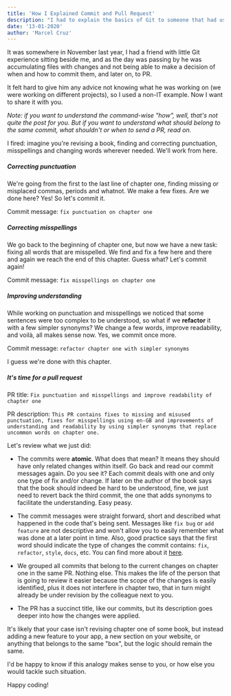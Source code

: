 ```yaml
---
title: 'How I Explained Commit and Pull Request'
description: "I had to explain the basics of Git to someone that had used it only a couple of times, and here's how I did it"
date: '13-01-2020'
author: 'Marcel Cruz'
---
```


It was somewhere in November last year, I had a friend with little Git experience sitting beside me, and as the day was passing by he was accumulating files with changes and not being able to make a decision of when and how to commit them, and later on, to PR.

It felt hard to give him any advice not knowing what he was working on (we were working on different projects), so I used a non-IT example. Now I want to share it with you.

_Note: if you want to understand the command-wise "how", well, that's not quite the post for you. But if you want to understand what should belong to the same commit, what shouldn't or when to send a PR, read on._

I fired: imagine you're revising a book, finding and correcting punctuation, misspellings and changing words wherever needed. We'll work from here.

##### Correcting punctuation

We're going from the first to the last line of chapter one, finding missing or misplaced commas, periods and whatnot. We make a few fixes. Are we done here? Yes! So let's commit it.

Commit message: `fix punctuation on chapter one`

##### Correcting misspellings

We go back to the beginning of chapter one, but now we have a new task: fixing all words that are misspelled. We find and fix a few here and there and again we reach the end of this chapter. Guess what? Let's commit again!

Commit message: `fix misspellings on chapter one`

##### Improving understanding

While working on punctuation and misspellings we noticed that some sentences were too complex to be understood, so what if we **refactor** it with a few simpler synonyms? We change a few words, improve readability, and voilà, all makes sense now. Yes, we commit once more.

Commit message: `refactor chapter one with simpler synonyms`

I guess we're done with this chapter.

##### It's time for a pull request

PR title: `Fix punctuation and misspellings and improve readability of chapter one`

PR description: `This PR contains fixes to missing and misused punctuation, fixes for misspellings using en-GB and improvements of understanding and readability by using simpler synonyms that replace uncommon words on chapter one.`

Let's review what we just did:

-   The commits were **atomic**. What does that mean? It means they should have only related changes within itself. Go back and read our commit messages again. Do you see it? Each commit deals with one and only one type of fix and/or change. If later on the author of the book says that the book should indeed be hard to be understood, fine, we just need to revert back the third commit, the one that adds synonyms to facilitate the understanding. Easy peasy.

-   The commit messages were straight forward, short and described what happened in the code that's being sent. Messages like `fix bug` or `add feature` are not descriptive and won't allow you to easily remember what was done at a later point in time. Also, good practice says that the first word should indicate the type of changes the commit contains: `fix`, `refactor`, `style`, `docs`, etc. You can find more about it <a href="https://seesparkbox.com/foundry/semantic_commit_messages" target="_blank">here</a>.

-   We grouped all commits that belong to the current changes on chapter one in the same PR. Nothing else. This makes the life of the person that is going to review it easier because the scope of the changes is easily identified, plus it does not interfere in chapter two, that in turn might already be under revision by the colleague next to you.

-   The PR has a succinct title, like our commits, but its description goes deeper into how the changes were applied.

It's likely that your case isn't revising chapter one of some book, but instead adding a new feature to your app, a new section on your website, or anything that belongs to the same "box", but the logic should remain the same.

I'd be happy to know if this analogy makes sense to you, or how else you would tackle such situation.

Happy coding!
